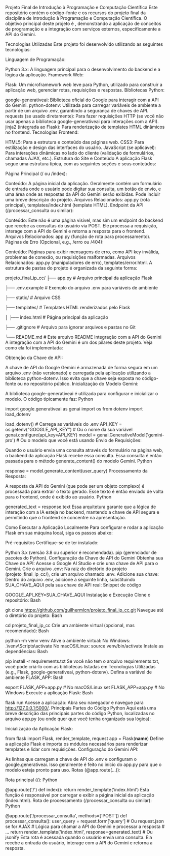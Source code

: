 Projeto Final de Introdução à Programação e Computação Científica
Este repositório contém o código-fonte e os recursos do projeto final da disciplina de Introdução à Programação e Computação Científica. O objetivo principal deste projeto é , demonstrando a aplicação de conceitos de programação e a integração com serviços externos, especificamente a API do Gemini.

Tecnologias Utilizadas
Este projeto foi desenvolvido utilizando as seguintes tecnologias:

Linguagem de Programação:

Python 3.x: A linguagem principal para o desenvolvimento do backend e a lógica da aplicação.
Framework Web:

Flask: Um microframework web leve para Python, utilizado para construir a aplicação web, gerenciar rotas, requisições e respostas.
Bibliotecas Python:

google-generativeai: Biblioteca oficial do Google para interagir com a API do Gemini.
python-dotenv: Utilizada para carregar variáveis de ambiente a partir de um arquivo .env, garantindo a segurança de chaves de API.
requests (se usado diretamente): Para fazer requisições HTTP (se você não usar apenas a biblioteca google-generativeai para interações com a API).
jinja2 (integrada ao Flask): Para renderização de templates HTML dinâmicos no frontend.
Tecnologias Frontend:

HTML5: Para a estrutura e conteúdo das páginas web.
CSS3: Para estilização e design das interfaces do usuário.
JavaScript (se aplicável): Para interações dinâmicas no lado do cliente (validação de formulários, chamadas AJAX, etc.).
Estrutura do Site e Conteúdo
A aplicação Flask segue uma estrutura típica, com as seguintes seções e seus conteúdos:

Página Principal (/ ou /index):

Conteúdo: A página inicial da aplicação. Geralmente contém um formulário de entrada onde o usuário pode digitar sua consulta, um botão de envio, e uma área onde as respostas da API do Gemini serão exibidas. Pode incluir uma breve descrição do projeto.
Arquivos Relacionados: app.py (rota principal), templates/index.html (template HTML).
Endpoint da API (/processar_consulta ou similar):

Conteúdo: Este não é uma página visível, mas sim um endpoint do backend que recebe as consultas do usuário via POST. Ele processa a requisição, interage com a API do Gemini e retorna a resposta para o frontend.
Arquivos Relacionados: app.py (função de rota para processamento).
Páginas de Erro (Opcional, e.g., /erro ou /404):

Conteúdo: Páginas para exibir mensagens de erro, como API key inválida, problemas de conexão, ou requisições malformadas.
Arquivos Relacionados: app.py (manipuladores de erro), templates/error.html.
A estrutura de pastas do projeto é organizada da seguinte forma:

projeto_final_ip_cc/
├── app.py                  # Arquivo principal da aplicação Flask

├── .env.example            # Exemplo do arquivo .env para variáveis de ambiente

├── static/                 # Arquivo CSS

├── templates/              # Templates HTML renderizados pelo Flask

│   ├── index.html          # Página principal da aplicação

├── .gitignore              # Arquivo para ignorar arquivos e pastas no Git

└── README.md               # Este arquivo README
Integração com a API do Gemini
A integração com a API do Gemini é um dos pilares deste projeto. Veja como ela foi implementada:

Obtenção da Chave de API:

A chave de API do Google Gemini é armazenada de forma segura em um arquivo .env (não versionado) e carregada pela aplicação utilizando a biblioteca python-dotenv. Isso evita que a chave seja exposta no código-fonte ou no repositório público.
Inicialização do Modelo Gemini:

A biblioteca google-generativeai é utilizada para configurar e inicializar o modelo. O código tipicamente faz:
Python

import google.generativeai as genai
import os
from dotenv import load_dotenv

load_dotenv() # Carrega as variáveis do .env
API_KEY = os.getenv("GOOGLE_API_KEY") # Ou o nome da sua variável
genai.configure(api_key=API_KEY)
model = genai.GenerativeModel('gemini-pro') # Ou o modelo que você está usando
Envio de Requisições:

Quando o usuário envia uma consulta através do formulário na página web, o backend da aplicação Flask recebe essa consulta.
Essa consulta é então passada para o método generate_content() do modelo Gemini.
Python

response = model.generate_content(user_query)
Processamento da Resposta:

A resposta da API do Gemini (que pode ser um objeto complexo) é processada para extrair o texto gerado.
Esse texto é então enviado de volta para o frontend, onde é exibido ao usuário.
Python

generated_text = response.text
Essa arquitetura garante que a lógica de interação com a IA esteja no backend, mantendo a chave de API segura e permitindo que o frontend se concentre na apresentação.

Como Executar a Aplicação Localmente
Para configurar e rodar a aplicação Flask em sua máquina local, siga os passos abaixo:

Pré-requisitos
Certifique-se de ter instalado:

Python 3.x (versão 3.8 ou superior é recomendada).
pip (gerenciador de pacotes do Python).
Configuração da Chave de API do Gemini
Obtenha sua Chave de API: Acesse o Google AI Studio e crie uma chave de API para o Gemini.
Crie o arquivo .env: Na raiz do diretório do projeto (projeto_final_ip_cc/), crie um arquivo chamado .env.
Adicione sua chave: Dentro do arquivo .env, adicione a seguinte linha, substituindo SUA_CHAVE_AQUI pela sua chave de API real:
Snippet de código

GOOGLE_API_KEY=SUA_CHAVE_AQUI
Instalação e Execução
Clone o repositório:
Bash

git clone https://github.com/guilhermlcn/projeto_final_ip_cc.git
Navegue até o diretório do projeto:
Bash

cd projeto_final_ip_cc
Crie um ambiente virtual (opcional, mas recomendado):
Bash

python -m venv venv
Ative o ambiente virtual:
No Windows: .\venv\Scripts\activate
No macOS/Linux: source venv/bin/activate
Instale as dependências:
Bash

pip install -r requirements.txt
Se você não tem o arquivo requirements.txt, você pode criá-lo com as bibliotecas listadas em Tecnologias Utilizadas (e.g., Flask, google-generativeai, python-dotenv).
Defina a variável de ambiente FLASK_APP:
Bash

export FLASK_APP=app.py  # No macOS/Linux
set FLASK_APP=app.py     # No Windows
Execute a aplicação Flask:
Bash

flask run
Acesse a aplicação: Abra seu navegador e navegue para http://127.0.0.1:5000/.
Principais Partes do Código Python
Aqui está uma breve descrição das principais partes do código Python, localizadas no arquivo app.py (ou onde quer que você tenha organizado sua lógica):

Inicialização da Aplicação Flask:

from flask import Flask, render_template, request
app = Flask(__name__)
Define a aplicação Flask e importa os módulos necessários para renderizar templates e lidar com requisições.
Configuração do Gemini API:

As linhas que carregam a chave de API do .env e configuram o google.generativeai. Isso geralmente é feito no início do app.py para que o modelo esteja pronto para uso.
Rotas (@app.route(...)):

Rota principal (/):
Python

@app.route('/')
def index():
    return render_template('index.html')
Esta função é responsável por carregar e exibir a página inicial da aplicação (index.html).
Rota de processamento (/processar_consulta ou similar):
Python

@app.route('/processar_consulta', methods=['POST'])
def processar_consulta():
    user_query = request.form['query'] # Ou request.json se for AJAX
    # Lógica para chamar a API do Gemini e processar a resposta
    # ...
    return render_template('index.html', response=generated_text) # Ou jsonify
Esta rota é acessada quando o usuário envia uma consulta. Ela recebe a entrada do usuário, interage com a API do Gemini e retorna a resposta.

